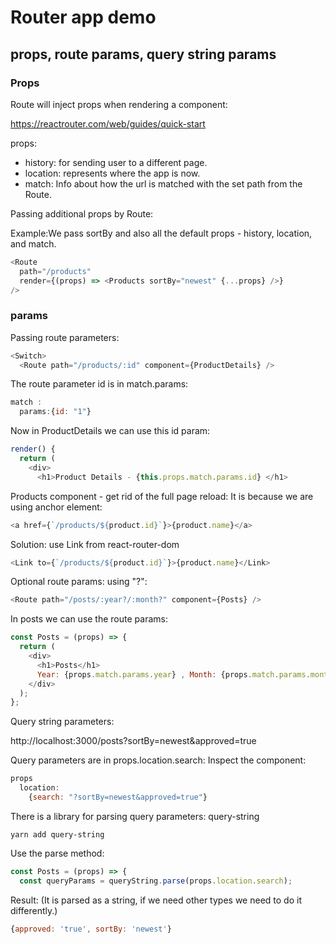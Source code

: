 # Router app demo

## props, route params, query string params

### Props

Route will inject props when rendering a component:

https://reactrouter.com/web/guides/quick-start

props:
  - history: for sending user to a different page.
  - location: represents where the app is now.
  - match: Info about how the url is matched with the set path from the Route.

Passing additional props by Route: 

Example:We pass sortBy and also all the default props - history, location, and match.
```javascript
<Route
  path="/products"
  render={(props) => <Products sortBy="newest" {...props} />}
/>
```

### params

Passing route parameters:
```javascript
<Switch>
  <Route path="/products/:id" component={ProductDetails} />
```

The route parameter id is in match.params:
```javascript
match :
  params:{id: "1"}
```

Now in ProductDetails we can use this id param:
```javascript
render() {
  return (
    <div>
      <h1>Product Details - {this.props.match.params.id} </h1>
```

Products component - get rid of the full page reload: It is because we are using anchor element:
```javascript
<a href={`/products/${product.id}`}>{product.name}</a>
```

Solution: use Link from react-router-dom
```javascript
<Link to={`/products/${product.id}`}>{product.name}</Link>
```

Optional route params: using "?":
```javascript
<Route path="/posts/:year?/:month?" component={Posts} />
```

In posts we can use the route params:
```javascript
const Posts = (props) => {
  return (
    <div>
      <h1>Posts</h1>
      Year: {props.match.params.year} , Month: {props.match.params.month}
    </div>
  );
};
```

Query string parameters:

http://localhost:3000/posts?sortBy=newest&approved=true

Query parameters are in props.location.search: Inspect the component:
```javascript
props
  location:
    {search: "?sortBy=newest&approved=true"}
```

There is a library for parsing query parameters: query-string
```
yarn add query-string
```

Use the parse method:
```javascript
const Posts = (props) => {
  const queryParams = queryString.parse(props.location.search);
```

Result: (It is parsed as a string, if we need other types we need to do it differently.)
```javascript
{approved: 'true', sortBy: 'newest'}
```